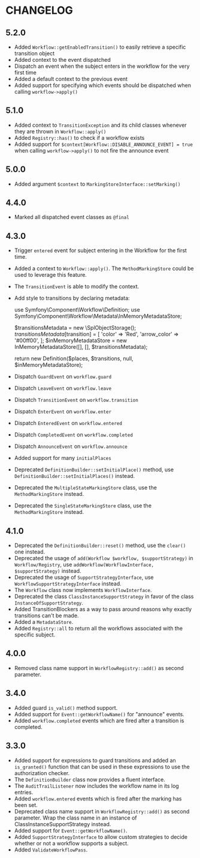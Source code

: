 CHANGELOG
=========

5.2.0
-----

 * Added `Workflow::getEnabledTransition()` to easily retrieve a specific transition object
 * Added context to the event dispatched
 * Dispatch an event when the subject enters in the workflow for the very first time
 * Added a default context to the previous event
 * Added support for specifying which events should be dispatched when calling `workflow->apply()`

5.1.0
-----

 * Added context to `TransitionException` and its child classes whenever they are thrown in `Workflow::apply()`
 * Added `Registry::has()` to check if a workflow exists
 * Added support for `$context[Workflow::DISABLE_ANNOUNCE_EVENT] = true` when calling `workflow->apply()` to not fire the announce event

5.0.0
-----

 * Added argument `$context` to `MarkingStoreInterface::setMarking()`

4.4.0
-----

 * Marked all dispatched event classes as `@final`

4.3.0
-----

 * Trigger `entered` event for subject entering in the Workflow for the first time.
 * Added a context to `Workflow::apply()`. The `MethodMarkingStore` could be used to leverage this feature.
 * The `TransitionEvent` is able to modify the context.
 * Add style to transitions by declaring metadata:

    use Symfony\Component\Workflow\Definition;
    use Symfony\Component\Workflow\Metadata\InMemoryMetadataStore;

    $transitionsMetadata = new \SplObjectStorage();
    $transitionsMetadata[$transition] = [
        'color' => 'Red',
        'arrow_color' => '#00ff00',
    ];
    $inMemoryMetadataStore = new InMemoryMetadataStore([], [], $transitionsMetadata);

    return new Definition($places, $transitions, null, $inMemoryMetadataStore);
 * Dispatch `GuardEvent` on `workflow.guard`
 * Dispatch `LeaveEvent` on `workflow.leave`
 * Dispatch `TransitionEvent` on `workflow.transition`
 * Dispatch `EnterEvent` on `workflow.enter`
 * Dispatch `EnteredEvent` on `workflow.entered`
 * Dispatch `CompletedEvent` on `workflow.completed`
 * Dispatch `AnnounceEvent` on `workflow.announce`
 * Added support for many `initialPlaces`
 * Deprecated `DefinitionBuilder::setInitialPlace()` method, use `DefinitionBuilder::setInitialPlaces()` instead.
 * Deprecated the `MultipleStateMarkingStore` class, use the `MethodMarkingStore` instead.
 * Deprecated the `SingleStateMarkingStore` class, use the `MethodMarkingStore` instead.

4.1.0
-----

 * Deprecated the `DefinitionBuilder::reset()` method, use the `clear()` one instead.
 * Deprecated the usage of `add(Workflow $workflow, $supportStrategy)` in `Workflow/Registry`, use `addWorkflow(WorkflowInterface, $supportStrategy)` instead.
 * Deprecated the usage of `SupportStrategyInterface`, use `WorkflowSupportStrategyInterface` instead.
 * The `Workflow` class now implements `WorkflowInterface`.
 * Deprecated the class `ClassInstanceSupportStrategy` in favor of the class `InstanceOfSupportStrategy`.
 * Added TransitionBlockers as a way to pass around reasons why exactly
   transitions can't be made.
 * Added a `MetadataStore`.
 * Added `Registry::all` to return all the workflows associated with the
   specific subject.

4.0.0
-----

 * Removed class name support in `WorkflowRegistry::add()` as second parameter.

3.4.0
-----

 * Added guard `is_valid()` method support.
 * Added support for `Event::getWorkflowName()` for "announce" events.
 * Added `workflow.completed` events which are fired after a transition is completed.

3.3.0
-----

 * Added support for expressions to guard transitions and added an `is_granted()`
   function that can be used in these expressions to use the authorization checker.
 * The `DefinitionBuilder` class now provides a fluent interface.
 * The `AuditTrailListener` now includes the workflow name in its log entries.
 * Added `workflow.entered` events which is fired after the marking has been set.
 * Deprecated class name support in `WorkflowRegistry::add()` as second parameter.
   Wrap the class name in an instance of ClassInstanceSupportStrategy instead.
 * Added support for `Event::getWorkflowName()`.
 * Added `SupportStrategyInterface` to allow custom strategies to decide whether
   or not a workflow supports a subject.
 * Added `ValidateWorkflowPass`.
